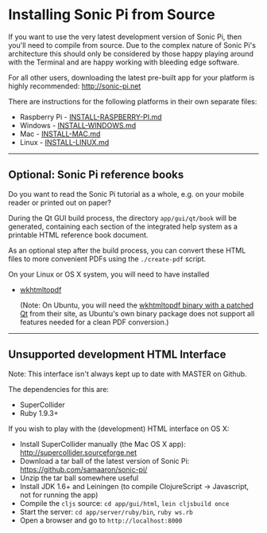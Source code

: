 # Installing Sonic Pi from Source

If you want to use the very latest development version of Sonic Pi, then
you'll need to compile from source. Due to the complex nature of Sonic
Pi's architecture this should only be considered by those happy playing
around with the Terminal and are happy working with bleeding edge
software. 

For all other users, downloading the latest pre-built app for your
platform is highly recommended: http://sonic-pi.net
 

There are instructions for the following platforms in their own separate
files:

* Raspberry Pi - [INSTALL-RASPBERRY-PI.md](INSTALL-RASPBERRY-PI.md)
* Windows - [INSTALL-WINDOWS.md](INSTALL-WINDOWS.md)
* Mac - [INSTALL-MAC.md](INSTALL-MAC.md)
* Linux - [INSTALL-LINUX.md](INSTALL-LINUX.md)

----

## Optional: Sonic Pi reference books

Do you want to read the Sonic Pi tutorial as a whole, e.g. on your
mobile reader or printed out on paper?

During the Qt GUI build process, the directory `app/gui/qt/book` will
be generated, containing each section of the integrated help system
as a printable HTML reference book document.

As an optional step after the build process, you can convert these HTML
files to more convenient PDFs using the `./create-pdf` script.

On your Linux or OS X system, you will need to have installed

* [wkhtmltopdf](http://wkhtmltopdf.org)
  
  (Note: On Ubuntu, you will need the
  [wkhtmltopdf binary with a patched Qt](http://wkhtmltopdf.org/downloads.html)
  from their site, as Ubuntu's own binary package does not support all
  features needed for a clean PDF conversion.)

----

## Unsupported development HTML Interface

Note: This interface isn't always kept up to date with MASTER on Github.

The dependencies for this are:

* SuperCollider
* Ruby 1.9.3+

If you wish to play with the (development) HTML interface on OS X:

* Install SuperCollider manually (the Mac OS X app): http://supercollider.sourceforge.net
* Download a tar ball of the latest version of Sonic Pi: https://github.com/samaaron/sonic-pi/
* Unzip the tar ball somewhere useful
* Install JDK 1.6+ and Leiningen (to compile ClojureScript -> Javascript, not for running the app)
* Compile the `cljs` source: `cd app/gui/html`, `lein cljsbuild once`
* Start the server: `cd app/server/ruby/bin`, `ruby ws.rb`
* Open a browser and go to `http://localhost:8000`
